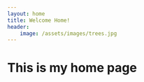 ```yaml
---
layout: home
title: Welcome Home!
header: 
    image: /assets/images/trees.jpg
---
```


# This is my home page